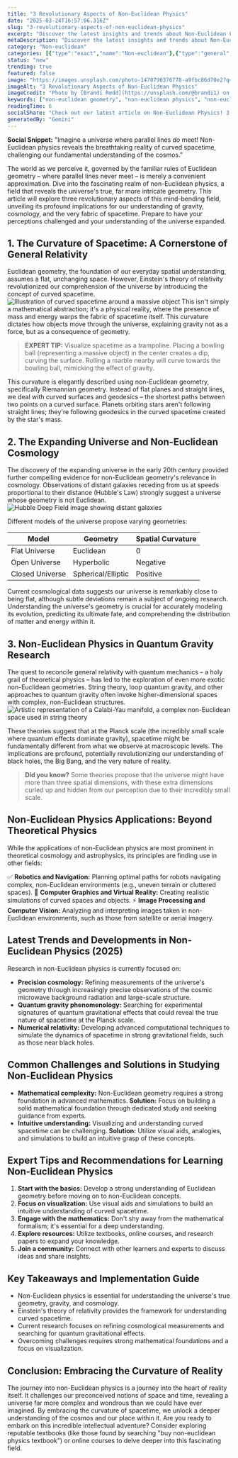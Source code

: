 ```yaml
---
title: "3 Revolutionary Aspects of Non-Euclidean Physics"
date: "2025-03-24T16:57:06.316Z"
slug: "3-revolutionary-aspects-of-non-euclidean-physics"
excerpt: "Discover the latest insights and trends about Non-Euclidean Physics. This comprehensive guide covers everything you need to know about Non-Euclidean Physics in 2025."
metaDescription: "Discover the latest insights and trends about Non-Euclidean Physics. This comprehensive guide covers everything you need to know about Non-Euclidean Physic..."
category: "Non-euclidean"
categories: [{"type":"exact","name":"Non-euclidean"},{"type":"general","name":"Physics"},{"type":"medium","name":"Cosmology"},{"type":"specific","name":"General Relativity"},{"type":"niche","name":"Black Holes"}]
status: "new"
trending: true
featured: false
image: "https://images.unsplash.com/photo-1470790376778-a9fbc86d70e2?q=85&w=1200&fit=max&fm=webp&auto=compress"
imageAlt: "3 Revolutionary Aspects of Non-Euclidean Physics"
imageCredit: "Photo by [Brandi Redd](https://unsplash.com/@brandi1) on Unsplash"
keywords: ["non-euclidean geometry", "non-euclidean physics", "non-euclidean space", "einstein's theory of relativity", "curved spacetime", "general relativity and non-euclidean geometry", "non-euclidean physics explained", "learn non-euclidean physics", "non-euclidean physics applications", "buy non-euclidean physics textbook"]
readingTime: 6
socialShare: "Check out our latest article on Non-Euclidean Physics! 3 Revolutionary Aspects of Non-Euclidean Physics #non-euclidean geometry #non-euclidean physics #non-euclidean space"
generatedBy: "Gemini"
---
```




**Social Snippet:**  "Imagine a universe where parallel lines *do* meet! Non-Euclidean physics reveals the breathtaking reality of curved spacetime, challenging our fundamental understanding of the cosmos."

The world as we perceive it, governed by the familiar rules of Euclidean geometry – where parallel lines never meet – is merely a convenient approximation.  Dive into the fascinating realm of non-Euclidean physics, a field that reveals the universe's true, far more intricate geometry. This article will explore three revolutionary aspects of this mind-bending field, unveiling its profound implications for our understanding of gravity, cosmology, and the very fabric of spacetime. Prepare to have your perceptions challenged and your understanding of the universe expanded.

## 1. The Curvature of Spacetime: A Cornerstone of General Relativity

Euclidean geometry, the foundation of our everyday spatial understanding, assumes a flat, unchanging space.  However, Einstein's theory of relativity revolutionized our comprehension of the universe by introducing the concept of curved spacetime.  ![Illustration of curved spacetime around a massive object](https://images.unsplash.com/photo-1451187580459-43490279c0fa?q=85&w=1200&fit=max&fm=webp&auto=compress)  This isn't simply a mathematical abstraction; it's a physical reality, where the presence of mass and energy warps the fabric of spacetime itself.  This curvature dictates how objects move through the universe, explaining gravity not as a force, but as a consequence of geometry.

> **EXPERT TIP:**  Visualize spacetime as a trampoline. Placing a bowling ball (representing a massive object) in the center creates a dip, curving the surface.  Rolling a marble nearby will curve towards the bowling ball, mimicking the effect of gravity.

This curvature is elegantly described using non-Euclidean geometry, specifically Riemannian geometry.  Instead of flat planes and straight lines, we deal with curved surfaces and geodesics – the shortest paths between two points on a curved surface.  Planets orbiting stars aren't following straight lines; they're following geodesics in the curved spacetime created by the star's mass.

## 2.  The Expanding Universe and Non-Euclidean Cosmology

The discovery of the expanding universe in the early 20th century provided further compelling evidence for non-Euclidean geometry's relevance in cosmology.  Observations of distant galaxies receding from us at speeds proportional to their distance (Hubble's Law) strongly suggest a universe whose geometry is not Euclidean. ![Hubble Deep Field image showing distant galaxies](https://images.unsplash.com/photo-1484417894907-623942c8ee29?q=85&w=1200&fit=max&fm=webp&auto=compress)

Different models of the universe propose varying geometries:

| Model          | Geometry       | Spatial Curvature |
|-----------------|-----------------|--------------------|
| Flat Universe   | Euclidean       | 0                 |
| Open Universe   | Hyperbolic      | Negative           |
| Closed Universe | Spherical/Elliptic | Positive           |

Current cosmological data suggests our universe is remarkably close to being flat, although subtle deviations remain a subject of ongoing research.  Understanding the universe's geometry is crucial for accurately modeling its evolution, predicting its ultimate fate, and comprehending the distribution of matter and energy within it.

## 3.  Non-Euclidean Physics in Quantum Gravity Research

The quest to reconcile general relativity with quantum mechanics – a holy grail of theoretical physics – has led to the exploration of even more exotic non-Euclidean geometries.  String theory, loop quantum gravity, and other approaches to quantum gravity often invoke higher-dimensional spaces with complex, non-Euclidean structures. ![Artistic representation of a Calabi-Yau manifold, a complex non-Euclidean space used in string theory](https://images.unsplash.com/photo-1517976487492-5750f3195933?q=85&w=1200&fit=max&fm=webp&auto=compress)

These theories suggest that at the Planck scale (the incredibly small scale where quantum effects dominate gravity), spacetime might be fundamentally different from what we observe at macroscopic levels.  The implications are profound, potentially revolutionizing our understanding of black holes, the Big Bang, and the very nature of reality.

> **Did you know?**  Some theories propose that the universe might have more than three spatial dimensions, with these extra dimensions curled up and hidden from our perception due to their incredibly small scale.

##  Non-Euclidean Physics Applications: Beyond Theoretical Physics

While the applications of non-Euclidean physics are most prominent in theoretical cosmology and astrophysics, its principles are finding use in other fields:

✅ **Robotics and Navigation:**  Planning optimal paths for robots navigating complex, non-Euclidean environments (e.g., uneven terrain or cluttered spaces).
🔑 **Computer Graphics and Virtual Reality:** Creating realistic simulations of curved spaces and objects.
⚡ **Image Processing and Computer Vision:** Analyzing and interpreting images taken in non-Euclidean environments, such as those from satellite or aerial imagery.



## Latest Trends and Developments in Non-Euclidean Physics (2025)

Research in non-Euclidean physics is currently focused on:

* **Precision cosmology:**  Refining measurements of the universe's geometry through increasingly precise observations of the cosmic microwave background radiation and large-scale structure.
* **Quantum gravity phenomenology:**  Searching for experimental signatures of quantum gravitational effects that could reveal the true nature of spacetime at the Planck scale.
* **Numerical relativity:**  Developing advanced computational techniques to simulate the dynamics of spacetime in strong gravitational fields, such as those near black holes.

## Common Challenges and Solutions in Studying Non-Euclidean Physics

* **Mathematical complexity:** Non-Euclidean geometry requires a strong foundation in advanced mathematics.  **Solution:**  Focus on building a solid mathematical foundation through dedicated study and seeking guidance from experts.
* **Intuitive understanding:**  Visualizing and understanding curved spacetime can be challenging.  **Solution:** Utilize visual aids, analogies, and simulations to build an intuitive grasp of these concepts.

## Expert Tips and Recommendations for Learning Non-Euclidean Physics

1. **Start with the basics:**  Develop a strong understanding of Euclidean geometry before moving on to non-Euclidean concepts.
2. **Focus on visualization:**  Use visual aids and simulations to build an intuitive understanding of curved spacetime.
3. **Engage with the mathematics:**  Don't shy away from the mathematical formalism; it's essential for a deep understanding.
4. **Explore resources:**  Utilize textbooks, online courses, and research papers to expand your knowledge.
5. **Join a community:**  Connect with other learners and experts to discuss ideas and share insights.

## Key Takeaways and Implementation Guide

* Non-Euclidean physics is essential for understanding the universe's true geometry, gravity, and cosmology.
* Einstein's theory of relativity provides the framework for understanding curved spacetime.
* Current research focuses on refining cosmological measurements and searching for quantum gravitational effects.
* Overcoming challenges requires strong mathematical foundations and a focus on visualization.

## Conclusion: Embracing the Curvature of Reality

The journey into non-Euclidean physics is a journey into the heart of reality itself.  It challenges our preconceived notions of space and time, revealing a universe far more complex and wondrous than we could have ever imagined. By embracing the curvature of spacetime, we unlock a deeper understanding of the cosmos and our place within it.  Are you ready to embark on this incredible intellectual adventure?  Consider exploring reputable textbooks (like those found by searching "buy non-euclidean physics textbook") or online courses to delve deeper into this fascinating field.
